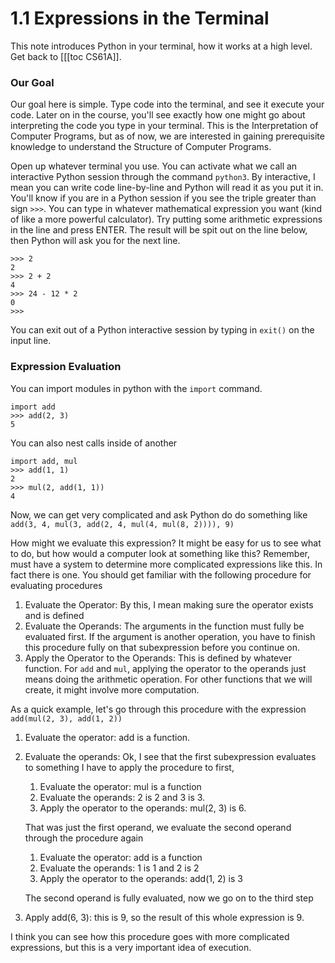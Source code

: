 # 1.1 Expressions in the Terminal
This note introduces Python in your terminal, how it works at a high level. Get back to [[[toc CS61A]].

### Our Goal
Our goal here is simple. Type code into the terminal, and see it execute your code. Later on in the course, you'll see exactly how one might go about interpreting the code you type in your terminal. This is the Interpretation of Computer Programs, but as of now, we are interested in gaining prerequisite knowledge to understand the Structure of Computer Programs.

Open up whatever terminal you use. You can activate what we call an interactive Python session through the command `python3`. By interactive, I mean you can write code line-by-line and Python will read it as you put it in. You'll know if you are in a Python session if you see the triple greater than sign `>>>`. You can type in whatever mathematical expression you want (kind of like a more powerful calculator). Try putting some arithmetic expressions in the line and press ENTER. The result will be spit out on the line below, then Python will ask you for the next line.

```
>>> 2
2
>>> 2 + 2
4
>>> 24 - 12 * 2
0
>>>
```

You can exit out of a Python interactive session by typing in `exit()` on the input line. 

### Expression Evaluation

You can import modules in python with the `import` command. 

```
import add
>>> add(2, 3)
5
```

You can also nest calls inside of another

```
import add, mul
>>> add(1, 1)
2
>>> mul(2, add(1, 1))
4
```

Now, we can get very complicated and ask Python do do something like
`add(3, 4, mul(3, add(2, 4, mul(4, mul(8, 2)))), 9)`

How might we evaluate this expression? It might be easy for us to see what to do, but how would a computer look at something like this? Remember, must have a system to determine more complicated expressions like this. In fact there is one. You should get familiar with the following procedure for evaluating procedures

1. Evaluate the Operator: By this, I mean making sure the operator exists and is defined
2. Evaluate the Operands: The arguments in the function must fully be evaluated first. If the argument is another operation, you have to finish this procedure fully on that subexpression before you continue on.
3. Apply the Operator to the Operands: This is defined by whatever function. For `add` and `mul`, applying the operator to the operands just means doing the arithmetic operation. For other functions that we will create, it might involve more computation.

As a quick example, let's go through this procedure with the expression 
`add(mul(2, 3), add(1, 2))`

1. Evaluate the operator: add is a function.
2. Evaluate the operands: Ok, I see that the first subexpression evaluates to something I have to apply the procedure to first,
	1. Evaluate the operator: mul is a function
	2. Evaluate the operands: 2 is 2 and 3 is 3. 
	3. Apply the operator to the operands: mul(2, 3) is 6.
	
	That was just the first operand, we evaluate the second operand through the procedure again
	1. Evaluate the operator: add is a function
	2. Evaluate the operands: 1 is 1 and 2 is 2
	3. Apply the operator to the operands: add(1, 2) is 3

	The second operand is fully evaluated, now we go on to the third step
3. Apply add(6, 3): this is 9, so the result of this whole expression is 9.

I think you can see how this procedure goes with more complicated expressions, but this is a very important idea of execution. 